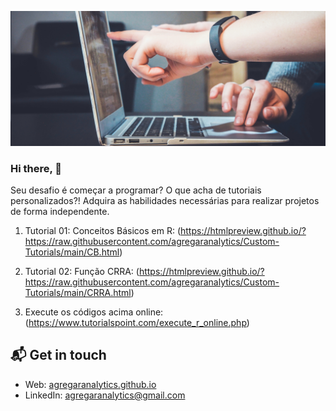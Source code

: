 [![Hello 👋](https://raw.githubusercontent.com/agregaranalytics/Custom-Tutorials/main/card.jpg)][3]
### Hi there, 👋

Seu desafio é começar a programar? O que acha de tutoriais personalizados?! Adquira as habilidades necessárias para realizar projetos de forma independente.

1. Tutorial 01: Conceitos Básicos em R: (https://htmlpreview.github.io/?https://raw.githubusercontent.com/agregaranalytics/Custom-Tutorials/main/CB.html)

2. Tutorial 02: Função CRRA: (https://htmlpreview.github.io/?https://raw.githubusercontent.com/agregaranalytics/Custom-Tutorials/main/CRRA.html)

3. Execute os códigos acima online: (https://www.tutorialspoint.com/execute_r_online.php)

## 📬 Get in touch

- Web: [agregaranalytics.github.io][1]
- LinkedIn: [agregaranalytics@gmail.com][2]


[1]: https://agregaranalytics.github.io
[2]: mailto:agregaranalytics@gmail.com
[3]: https://github.com/agregaranalytics
